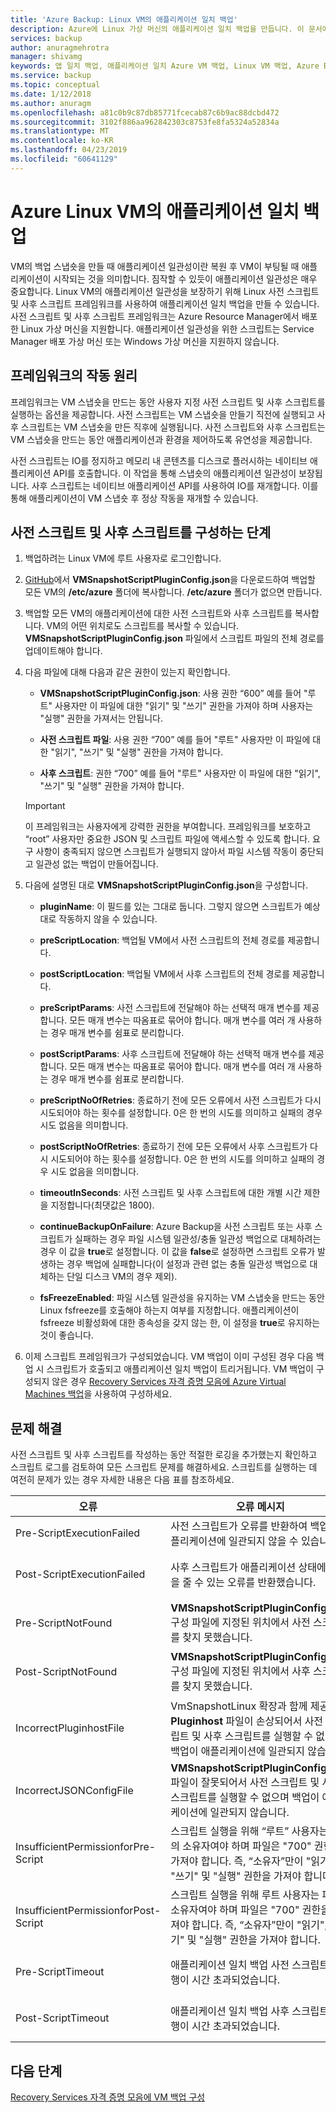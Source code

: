 ```yaml
---
title: 'Azure Backup: Linux VM의 애플리케이션 일치 백업'
description: Azure에 Linux 가상 머신의 애플리케이션 일치 백업을 만듭니다. 이 문서에서는 Azure 배포 Linux VM을 백업하는 스크립트 프레임워크를 구성하는 내용에 대해 설명합니다. 이 문서에는 문제 해결 정보도 포함되어 있습니다.
services: backup
author: anuragmehrotra
manager: shivamg
keywords: 앱 일치 백업, 애플리케이션 일치 Azure VM 백업, Linux VM 백업, Azure Backup
ms.service: backup
ms.topic: conceptual
ms.date: 1/12/2018
ms.author: anuragm
ms.openlocfilehash: a81c0b9c87db85771fcecab87c6b9ac88dcbd472
ms.sourcegitcommit: 3102f886aa962842303c8753fe8fa5324a52834a
ms.translationtype: MT
ms.contentlocale: ko-KR
ms.lasthandoff: 04/23/2019
ms.locfileid: "60641129"
---
```

# <a name="application-consistent-backup-of-azure-linux-vms"></a>Azure Linux VM의 애플리케이션 일치 백업

VM의 백업 스냅숏을 만들 때 애플리케이션 일관성이란 복원 후 VM이 부팅될 때 애플리케이션이 시작되는 것을 의미합니다. 짐작할 수 있듯이 애플리케이션 일관성은 매우 중요합니다. Linux VM의 애플리케이션 일관성을 보장하기 위해 Linux 사전 스크립트 및 사후 스크립트 프레임워크를 사용하여 애플리케이션 일치 백업을 만들 수 있습니다. 사전 스크립트 및 사후 스크립트 프레임워크는 Azure Resource Manager에서 배포한 Linux 가상 머신을 지원합니다. 애플리케이션 일관성을 위한 스크립트는 Service Manager 배포 가상 머신 또는 Windows 가상 머신을 지원하지 않습니다.

## <a name="how-the-framework-works"></a>프레임워크의 작동 원리

프레임워크는 VM 스냅숏을 만드는 동안 사용자 지정 사전 스크립트 및 사후 스크립트를 실행하는 옵션을 제공합니다. 사전 스크립트는 VM 스냅숏을 만들기 직전에 실행되고 사후 스크립트는 VM 스냅숏을 만든 직후에 실행됩니다. 사전 스크립트와 사후 스크립트는 VM 스냅숏을 만드는 동안 애플리케이션과 환경을 제어하도록 유연성을 제공합니다.

사전 스크립트는 IO를 정지하고 메모리 내 콘텐츠를 디스크로 플러시하는 네이티브 애플리케이션 API를 호출합니다. 이 작업을 통해 스냅숏의 애플리케이션 일관성이 보장됩니다. 사후 스크립트는 네이티브 애플리케이션 API를 사용하여 IO를 재개합니다. 이를 통해 애플리케이션이 VM 스냅숏 후 정상 작동을 재개할 수 있습니다.

## <a name="steps-to-configure-pre-script-and-post-script"></a>사전 스크립트 및 사후 스크립트를 구성하는 단계

1. 백업하려는 Linux VM에 루트 사용자로 로그인합니다.

2. [GitHub](https://github.com/MicrosoftAzureBackup/VMSnapshotPluginConfig)에서 **VMSnapshotScriptPluginConfig.json**을 다운로드하여 백업할 모든 VM의 **/etc/azure** 폴더에 복사합니다. **/etc/azure** 폴더가 없으면 만듭니다.

3. 백업할 모든 VM의 애플리케이션에 대한 사전 스크립트와 사후 스크립트를 복사합니다. VM의 어떤 위치로도 스크립트를 복사할 수 있습니다. **VMSnapshotScriptPluginConfig.json** 파일에서 스크립트 파일의 전체 경로를 업데이트해야 합니다.

4. 다음 파일에 대해 다음과 같은 권한이 있는지 확인합니다.

   - **VMSnapshotScriptPluginConfig.json**: 사용 권한 “600” 예를 들어 "루트" 사용자만 이 파일에 대한 "읽기" 및 "쓰기" 권한을 가져야 하며 사용자는 "실행" 권한을 가져서는 안됩니다.

   - **사전 스크립트 파일**: 사용 권한 “700”  예를 들어 "루트" 사용자만 이 파일에 대한 "읽기", "쓰기" 및 "실행" 권한을 가져야 합니다.

   - **사후 스크립트**: 권한 “700” 예를 들어 "루트" 사용자만 이 파일에 대한 "읽기", "쓰기" 및 "실행" 권한을 가져야 합니다.

   > [!Important]
   > 이 프레임워크는 사용자에게 강력한 권한을 부여합니다. 프레임워크를 보호하고 “root” 사용자만 중요한 JSON 및 스크립트 파일에 액세스할 수 있도록 합니다.
   > 요구 사항이 충족되지 않으면 스크립트가 실행되지 않아서 파일 시스템 작동이 중단되고 일관성 없는 백업이 만들어집니다.
   >

5. 다음에 설명된 대로 **VMSnapshotScriptPluginConfig.json**을 구성합니다.
    - **pluginName**: 이 필드를 있는 그대로 둡니다. 그렇지 않으면 스크립트가 예상대로 작동하지 않을 수 있습니다.

    - **preScriptLocation**: 백업될 VM에서 사전 스크립트의 전체 경로를 제공합니다.

    - **postScriptLocation**: 백업될 VM에서 사후 스크립트의 전체 경로를 제공합니다.

    - **preScriptParams**: 사전 스크립트에 전달해야 하는 선택적 매개 변수를 제공합니다. 모든 매개 변수는 따옴표로 묶어야 합니다. 매개 변수를 여러 개 사용하는 경우 매개 변수를 쉼표로 분리합니다.

    - **postScriptParams**: 사후 스크립트에 전달해야 하는 선택적 매개 변수를 제공합니다. 모든 매개 변수는 따옴표로 묶어야 합니다. 매개 변수를 여러 개 사용하는 경우 매개 변수를 쉼표로 분리합니다.

    - **preScriptNoOfRetries**: 종료하기 전에 모든 오류에서 사전 스크립트가 다시 시도되어야 하는 횟수를 설정합니다. 0은 한 번의 시도를 의미하고 실패의 경우 시도 없음을 의미합니다.

    - **postScriptNoOfRetries**:  종료하기 전에 모든 오류에서 사후 스크립트가 다시 시도되어야 하는 횟수를 설정합니다. 0은 한 번의 시도를 의미하고 실패의 경우 시도 없음을 의미합니다.

    - **timeoutInSeconds**: 사전 스크립트 및 사후 스크립트에 대한 개별 시간 제한을 지정합니다(최댓값은 1800).

    - **continueBackupOnFailure**: Azure Backup을 사전 스크립트 또는 사후 스크립트가 실패하는 경우 파일 시스템 일관성/충돌 일관성 백업으로 대체하려는 경우 이 값을 **true**로 설정합니다. 이 값을 **false**로 설정하면 스크립트 오류가 발생하는 경우 백업에 실패합니다(이 설정과 관련 없는 충돌 일관성 백업으로 대체하는 단일 디스크 VM의 경우 제외).

    - **fsFreezeEnabled**: 파일 시스템 일관성을 유지하는 VM 스냅숏을 만드는 동안 Linux fsfreeze를 호출해야 하는지 여부를 지정합니다. 애플리케이션이 fsfreeze 비활성화에 대한 종속성을 갖지 않는 한, 이 설정을 **true**로 유지하는 것이 좋습니다.

6. 이제 스크립트 프레임워크가 구성되었습니다. VM 백업이 이미 구성된 경우 다음 백업 시 스크립트가 호출되고 애플리케이션 일치 백업이 트리거됩니다. VM 백업이 구성되지 않은 경우 [Recovery Services 자격 증명 모음에 Azure Virtual Machines 백업](https://docs.microsoft.com/azure/backup/backup-azure-vms-first-look-arm)을 사용하여 구성하세요.

## <a name="troubleshooting"></a>문제 해결

사전 스크립트 및 사후 스크립트를 작성하는 동안 적절한 로깅을 추가했는지 확인하고 스크립트 로그를 검토하여 모든 스크립트 문제를 해결하세요. 스크립트를 실행하는 데 여전히 문제가 있는 경우 자세한 내용은 다음 표를 참조하세요.

| 오류 | 오류 메시지 | 권장 작업 |
| ------------------------ | -------------- | ------------------ |
| Pre-ScriptExecutionFailed |사전 스크립트가 오류를 반환하여 백업이 애플리케이션에 일관되지 않을 수 있습니다.   | 이 문제를 해결하려면 스크립트에 대한 오류 로그를 확인하세요.|  
|   Post-ScriptExecutionFailed |    사후 스크립트가 애플리케이션 상태에 영향을 줄 수 있는 오류를 반환했습니다. |    이 문제를 해결하려면 스크립트에 대한 오류 로그를 확인하고 애플리케이션 상태를 확인하세요. |
| Pre-ScriptNotFound |  **VMSnapshotScriptPluginConfig.json** 구성 파일에 지정된 위치에서 사전 스크립트를 찾지 못했습니다. |   애플리케이션 일관성 백업을 위해 사전 스크립트가 구성 파일에 지정된 경로에 있는지 확인하세요.|
| Post-ScriptNotFound | **VMSnapshotScriptPluginConfig.json** 구성 파일에 지정된 위치에서 사후 스크립트를 찾지 못했습니다. |   애플리케이션 일관성 백업을 위해 사후 스크립트가 구성 파일에 지정된 경로에 있는지 확인하세요.|
| IncorrectPluginhostFile | VmSnapshotLinux 확장과 함께 제공되는 **Pluginhost** 파일이 손상되어서 사전 스크립트 및 사후 스크립트를 실행할 수 없으며 백업이 애플리케이션에 일관되지 않습니다. | **VmSnapshotLinux** 확장을 제거하세요. 문제를 해결하기 위해 다음 백업과 함께 자동으로 다시 설치됩니다. |
| IncorrectJSONConfigFile | **VMSnapshotScriptPluginConfig.json** 파일이 잘못되어서 사전 스크립트 및 사후 스크립트를 실행할 수 없으며 백업이 애플리케이션에 일관되지 않습니다. | [GitHub](https://github.com/MicrosoftAzureBackup/VMSnapshotPluginConfig)에서 복사본을 다운로드하고 다시 구성하세요. |
| InsufficientPermissionforPre-Script | 스크립트 실행을 위해 “루트” 사용자는 파일의 소유자여야 하며 파일은 "700" 권한을 가져야 합니다. 즉, “소유자”만이 "읽기", "쓰기" 및 "실행" 권한을 가져야 합니다. | "루트" 사용자가 스크립트 파일의 "소유자"이고 “소유자”만이 "읽기", "쓰기" 및 "실행" 권한을 갖는지 확인합니다. |
| InsufficientPermissionforPost-Script | 스크립트 실행을 위해 루트 사용자는 파일의 소유자여야 하며 파일은 "700" 권한을 가져야 합니다. 즉, “소유자”만이 "읽기", "쓰기" 및 "실행" 권한을 가져야 합니다. | "루트" 사용자가 스크립트 파일의 "소유자"이고 “소유자”만이 "읽기", "쓰기" 및 "실행" 권한을 갖는지 확인합니다. |
| Pre-ScriptTimeout | 애플리케이션 일치 백업 사전 스크립트의 실행이 시간 초과되었습니다. | 스크립트를 확인하고 **/etc/azure**에 있는 **VMSnapshotScriptPluginConfig.json** 파일에서 시간 제한을 늘립니다. |
| Post-ScriptTimeout | 애플리케이션 일치 백업 사후 스크립트의 실행이 시간 초과되었습니다. | 스크립트를 확인하고 **/etc/azure**에 있는 **VMSnapshotScriptPluginConfig.json** 파일에서 시간 제한을 늘립니다. |

## <a name="next-steps"></a>다음 단계
[Recovery Services 자격 증명 모음에 VM 백업 구성](https://docs.microsoft.com/azure/backup/backup-azure-arm-vms)
